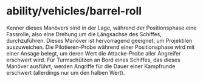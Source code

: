 # ability/vehicles/barrel-roll

Kenner dieses Manövers sind in der Lage, während der Positionsphase eine Fassrolle, also eine Drehung um die Längsachse des Schiffes, durchzuführen. Dieses Manöver ist hervorragend geeignet, um Projektilen auszuweichen. Die Pilotieren-Probe während einer Positionsphase wird mit einer Ansage belegt, um deren Wert die Attacke-Probe aller Angreifer erschwert wird. Für Turmschützen an Bord eines Schiffes, das dieses Manöver ausführt, werden Angriffe für die Dauer einer Kampfrunde erschwert (allerdings nur um den halben Wert).
